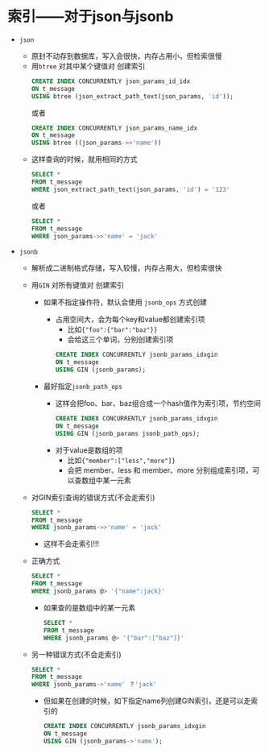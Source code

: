 # 索引——对于json与jsonb

- `json`
    - 原封不动存到数据库，写入会很快，内存占用小，但检索很慢
    - 用`btree` 对其中某个键值对 创建索引
        ```sql
        CREATE INDEX CONCURRENTLY json_params_id_idx 
        ON t_message 
        USING btree (json_extract_path_text(json_params, 'id'));
        ```
        或者
        ```sql
        CREATE INDEX CONCURRENTLY json_params_name_idx 
        ON t_message 
        USING btree ((json_params->>'name'))
        ```
    - 这样查询的时候，就用相同的方式
        ```sql
        SELECT *
        FROM t_message
        WHERE json_extract_path_text(json_params, 'id') = '123'
        ```
        或者
        ```sql
        SELECT *
        FROM t_message
        WHERE json_params->>'name' = 'jack'
        ```

- `jsonb`
    - 解析成二进制格式存储，写入较慢，内存占用大，但检索很快
    - 用`GIN` 对所有键值对 创建索引
        - 如果不指定操作符，默认会使用 `jsonb_ops` 方式创建
            - 占用空间大，会为每个key和value都创建索引项
                - 比如`{"foo":{"bar":"baz"}}`
                - 会给这三个单词，分别创建索引项
                ```sql
                CREATE INDEX CONCURRENTLY jsonb_params_idxgin 
                ON t_message 
                USING GIN (jsonb_params);
                ```

        - 最好指定`jsonb_path_ops`
            - 这样会把foo、bar、baz组合成一个hash值作为索引项，节约空间
                ```sql
                CREATE INDEX CONCURRENTLY jsonb_params_idxgin
                ON t_message 
                USING GIN (jsonb_params jsonb_path_ops);
                ```
            - 对于value是数组的项
                - 比如`{"member":["less","more"]}`
                - 会把 member、less 和 member、more 分别组成索引项，可以查数组中某一元素
    
    - 对GIN索引查询的错误方式(不会走索引)
        ```sql
        SELECT *
        FROM t_message
        WHERE jsonb_params->>'name' = 'jack'
        ```
        - 这样不会走索引!!!
    - 正确方式
        ```sql
        SELECT *
        FROM t_message
        WHERE jsonb_params @> '{"name":jack}'
        ```
        - 如果查的是数组中的某一元素
            ```sql
            SELECT *
            FROM t_message
            WHERE jsonb_params @> '{"bar":["baz"]}'
            ```
    - 另一种错误方式(不会走索引)
        ```sql
        SELECT *
        FROM t_message
        WHERE jsonb_params->'name' ？'jack'
        ```
        - 但如果在创建的时候，如下指定name列创建GIN索引，还是可以走索引的
            ```sql
            CREATE INDEX CONCURRENTLY jsonb_params_idxgin
            ON t_message 
            USING GIN (jsonb_params->'name');
            ```
